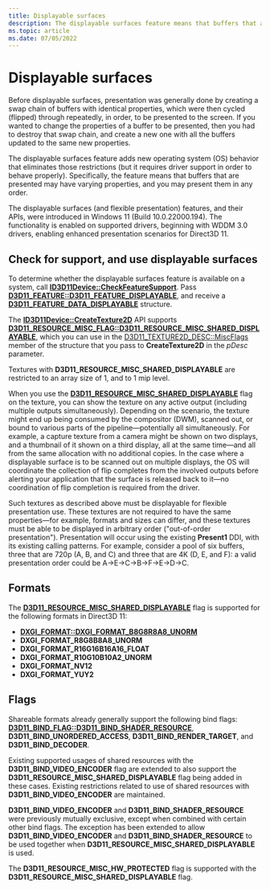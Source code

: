 ```yaml
---
title: Displayable surfaces
description: The displayable surfaces feature means that buffers that are presented may have varying properties, and you may present them in any order.
ms.topic: article
ms.date: 07/05/2022
---
```


# Displayable surfaces

Before displayable surfaces, presentation was generally done by creating a swap chain of buffers with identical properties, which were then cycled (flipped) through repeatedly, in order, to be presented to the screen. If you wanted to change the properties of a buffer to be presented, then you had to destroy that swap chain, and create a new one with all the buffers updated to the same new properties.

The displayable surfaces feature adds new operating system (OS) behavior that eliminates those restrictions (but it requires driver support in order to behave properly). Specifically, the feature means that buffers that are presented may have varying properties, and you may present them in any order.

The displayable surfaces (and flexible presentation) features, and their APIs, were introduced in Windows 11 (Build 10.0.22000.194). The functionality is enabled on supported drivers, beginning with WDDM 3.0 drivers, enabling enhanced presentation scenarios for Direct3D 11.

## Check for support, and use displayable surfaces

To determine whether the displayable surfaces feature is available on a system, call [**ID3D11Device::CheckFeatureSupport**](/windows/win32/api/d3d11/nf-d3d11-id3d11device-checkfeaturesupport). Pass [**D3D11_FEATURE::D3D11_FEATURE_DISPLAYABLE**](/windows/win32/api/d3d11/ne-d3d11-d3d11_feature), and receive a [**D3D11_FEATURE_DATA_DISPLAYABLE**](/windows/win32/api/d3d11/ns-d3d11-d3d11_feature_data_displayable) structure.

The [**ID3D11Device::CreateTexture2D**](/windows/win32/api/d3d11/nf-d3d11-id3d11device-createtexture2d) API supports [**D3D11_RESOURCE_MISC_FLAG::D3D11_RESOURCE_MISC_SHARED_DISPLAYABLE**](/windows/win32/api/d3d11/ne-d3d11-d3d11_resource_misc_flag), which you can use in the [D3D11_TEXTURE2D_DESC::MiscFlags](/windows/win32/api/d3d11/ns-d3d11-d3d11_texture2d_desc) member of the structure that you pass to **CreateTexture2D** in the *pDesc* parameter.

Textures with **D3D11_RESOURCE_MISC_SHARED_DISPLAYABLE** are restricted to an array size of 1, and to 1 mip level.

When you use the [**D3D11_RESOURCE_MISC_SHARED_DISPLAYABLE**](/windows/win32/api/d3d11/ne-d3d11-d3d11_resource_misc_flag) flag on the texture, you can show the texture on any active output (including multiple outputs simultaneously). Depending on the scenario, the texture might end up being consumed by the compositor (DWM), scanned out, or bound to various parts of the pipeline&mdash;potentially all simultaneously. For example, a capture texture from a camera might be shown on two displays, and a thumbnail of it shown on a third display, all at the same time&mdash;and all from the same allocation with no additional copies. In the case where a displayable surface is to be scanned out on multiple displays, the OS will coordinate the collection of flip completes from the involved outputs before alerting your application that the surface is released back to it&mdash;no coordination of flip completion is required from the driver.

Such textures as described above must be displayable for flexible presentation use. These textures are not required to have the same properties&mdash;for example, formats and sizes can differ, and these textures must be able to be displayed in arbitrary order ("out-of-order presentation"). Presentation will occur using the existing **Present1** DDI, with its existing calling patterns. For example, consider a pool of six buffers, three that are 720p (A, B, and C) and three that are 4K (D, E, and F): a valid presentation order could be A-\>E-\>C-\>B-\>F-\>E-\>D-\>C.

## Formats

The [**D3D11_RESOURCE_MISC_SHARED_DISPLAYABLE**](/windows/win32/api/d3d11/ne-d3d11-d3d11_resource_misc_flag) flag  is supported for the following formats in Direct3D 11:

- [**DXGI_FORMAT::DXGI_FORMAT_B8G8R8A8_UNORM**](/windows/win32/api/dxgiformat/ne-dxgiformat-dxgi_format)
- **DXGI_FORMAT_R8G8B8A8_UNORM**
- **DXGI_FORMAT_R16G16B16A16_FLOAT**
- **DXGI_FORMAT_R10G10B10A2_UNORM**
- **DXGI_FORMAT_NV12**
- **DXGI_FORMAT_YUY2**

## Flags

Shareable formats already generally support the following bind flags: [**D3D11_BIND_FLAG::D3D11_BIND_SHADER_RESOURCE**](/windows/win32/api/d3d11/ne-d3d11-d3d11_bind_flag), **D3D11_BIND_UNORDERED_ACCESS**, **D3D11_BIND_RENDER_TARGET**, and **D3D11_BIND_DECODER**.

Existing supported usages of shared resources with the **D3D11_BIND_VIDEO_ENCODER** flag are extended to also support the **D3D11_RESOURCE_MISC_SHARED_DISPLAYABLE** flag being added in these cases. Existing restrictions related to use of shared resources with **D3D11_BIND_VIDEO_ENCODER** are maintained.

**D3D11_BIND_VIDEO_ENCODER** and **D3D11_BIND_SHADER_RESOURCE** were previously mutually exclusive, except when combined with certain other bind flags. The exception has been extended to allow **D3D11_BIND_VIDEO_ENCODER** and **D3D11_BIND_SHADER_RESOURCE** to be used together when **D3D11_RESOURCE_MISC_SHARED_DISPLAYABLE** is used.

The **D3D11_RESOURCE_MISC_HW_PROTECTED** flag is supported with the **D3D11_RESOURCE_MISC_SHARED_DISPLAYABLE** flag.
